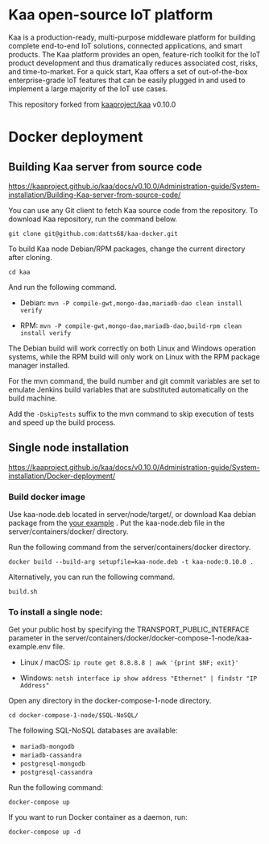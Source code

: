 # Kaa open-source IoT platform


Kaa is a production-ready, multi-purpose middleware platform for building complete end-to-end IoT solutions, connected applications, and smart products. The Kaa platform provides an open, feature-rich toolkit for the IoT product development and thus dramatically reduces associated cost, risks, and time-to-market. For a quick start, Kaa offers a set of out-of-the-box enterprise-grade IoT features that can be easily plugged in and used to implement a large majority of the IoT use cases.

This repository forked from [kaaproject/kaa](https://github.com/kaaproject/kaa) v0.10.0

# Docker deployment

## Building Kaa server from source code
https://kaaproject.github.io/kaa/docs/v0.10.0/Administration-guide/System-installation/Building-Kaa-server-from-source-code/

You can use any Git client to fetch Kaa source code from the repository.
To download Kaa repository, run the command below.

`git clone git@github.com:datts68/kaa-docker.git`

To build Kaa node Debian/RPM packages, change the current directory after cloning.

`cd kaa`

And run the following command.

  - Debian: `mvn -P compile-gwt,mongo-dao,mariadb-dao clean install verify`

  - RPM: `mvn -P compile-gwt,mongo-dao,mariadb-dao,build-rpm clean install verify`

The Debian build will work correctly on both Linux and Windows operation systems, while the RPM build will only work on Linux with the RPM package manager installed.


For the mvn command, the build number and git commit variables are set to emulate Jenkins build variables that are substituted automatically on the build machine.


Add the `-DskipTests` suffix to the mvn command to skip execution of tests and speed up the build process.


## Single node installation
https://kaaproject.github.io/kaa/docs/v0.10.0/Administration-guide/System-installation/Docker-deployment/

### Build docker image
Use kaa-node.deb located in server/node/target/, or download Kaa debian package from the [your example](https://drive.google.com/file/d/1AkoA38gcmcwDbtFbhuiVXJClUcUanJ4M/view?usp=sharing) . Put the kaa-node.deb file in the server/containers/docker/ directory.

Run the following command from the server/containers/docker directory.

`docker build --build-arg setupfile=kaa-node.deb -t kaa-node:0.10.0 .`

Alternatively, you can run the following command.

`build.sh`

### To install a single node:

Get your public host by specifying the TRANSPORT_PUBLIC_INTERFACE parameter in the server/containers/docker/docker-compose-1-node/kaa-example.env file.

  - Linux / macOS: `ip route get 8.8.8.8 | awk '{print $NF; exit}'`

  - Windows: `netsh interface ip show address "Ethernet" | findstr "IP Address"`


Open any directory in the docker-compose-1-node directory.

`cd docker-compose-1-node/$SQL-NoSQL/`

The following SQL-NoSQL databases are available:
  - `mariadb-mongodb`
  - `mariadb-cassandra`
  - `postgresql-mongodb`
  - `postgresql-cassandra`

Run the following command:

`docker-compose up`

If you want to run Docker container as a daemon, run:

`docker-compose up -d`
